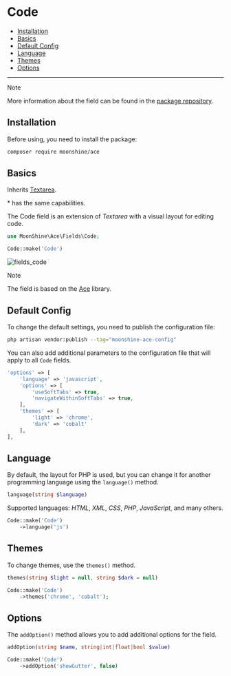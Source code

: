 # Code

- [Installation](#installation)
- [Basics](#basics)
- [Default Config](#default-config)
- [Language](#language)
- [Themes](#themes)
- [Options](#options)

---

> [!NOTE]
> More information about the field can be found in the [package repository](https://github.com/moonshine-software/ace).

<a name="installation"></a>
## Installation

Before using, you need to install the package:

```bash
composer require moonshine/ace
```

<a name="basics"></a>
## Basics

Inherits [Textarea](/docs/{{version}}/fields/textarea).

\* has the same capabilities.

The Code field is an extension of *Textarea* with a visual layout for editing code.

```php
use MoonShine\Ace\Fields\Code;

Code::make('Code')
```

![fields_code](https://raw.githubusercontent.com/moonshine-software/doc/3.x/resources/screenshots/code.png)

> [!NOTE]
> The field is based on the [Ace](https://ace.c9.io/) library.


<a name="default-config"></a>
## Default Config

To change the default settings, you need to publish the configuration file:

```bash
php artisan vendor:publish --tag="moonshine-ace-config"
```

You can also add additional parameters to the configuration file that will apply to all `Code` fields.

```php
'options' => [
    'language' => 'javascript',
    'options' => [
        'useSoftTabs' => true,
        'navigateWithinSoftTabs' => true,
    ],
    'themes' => [
        'light' => 'chrome',
        'dark' => 'cobalt'
    ],
],
```

<a name="language"></a>
## Language

By default, the layout for PHP is used, but you can change it for another programming language using the `language()` method.

```php
language(string $language)
```

Supported languages: *HTML*, *XML*, *CSS*, *PHP*, *JavaScript*, and many others.

```php
Code::make('Code')
    ->language('js')
```

<a name="themes"></a>
## Themes

To change themes, use the `themes()` method.

```php
themes(string $light = null, string $dark = null)
```

```php
Code::make('Code')
    ->themes('chrome', 'cobalt');
```

<a name="options"></a>
## Options

The `addOption()` method allows you to add additional options for the field.

```php
addOption(string $name, string|int|float|bool $value)
```

```php
Code::make('Code')
    ->addOption('showGutter', false)
```
